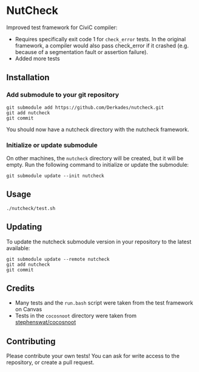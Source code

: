 # NutCheck

Improved test framework for CiviC compiler:

* Requires specifically exit code 1 for `check_error` tests. In the original framework, a compiler would also pass check_error if it crashed (e.g. because of a segmentation fault or assertion failure).
* Added more tests

## Installation

### Add submodule to your git repository
```
git submodule add https://github.com/Derkades/nutcheck.git
git add nutcheck
git commit
```
You should now have a nutcheck directory with the nutcheck framework.

### Initialize or update submodule
On other machines, the `nutcheck` directory will be created, but it will be empty. Run the following command to initialize or update the submodule:
```
git submodule update --init nutcheck
```

## Usage
```
./nutcheck/test.sh
```

## Updating
To update the nutcheck submodule version in your repository to the latest available:
```
git submodule update --remote nutcheck
git add nutcheck
git commit
```

## Credits
 - Many tests and the `run.bash` script were taken from the test framework on Canvas
 - Tests in the `cocosnoot` directory were taken from [stephenswat/cocosnoot](https://github.com/stephenswat/cocosnoot)

## Contributing

Please contribute your own tests! You can ask for write access to the repository, or create a pull request.
